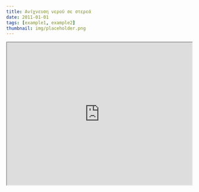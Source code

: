 ```yaml
---
title: Ανίχνευση νερού σε στερεά
date: 2011-01-01
tags: [example1, example2]
thumbnail: img/placeholder.png
---
```

<iframe height="385" src="https://docs.google.com/file/d/0B4T-U5-yEriSRE1aNExTcXItVU0/preview" width="500"></iframe>

